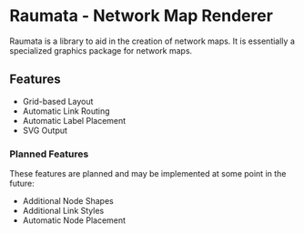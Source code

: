 Raumata - Network Map Renderer
==============================

Raumata is a library to aid in the creation of network maps.
It is essentially a specialized graphics package for network maps.

## Features

* Grid-based Layout
* Automatic Link Routing
* Automatic Label Placement
* SVG Output

### Planned Features

These features are planned and may be implemented at some point in
the future:

* Additional Node Shapes
* Additional Link Styles
* Automatic Node Placement
